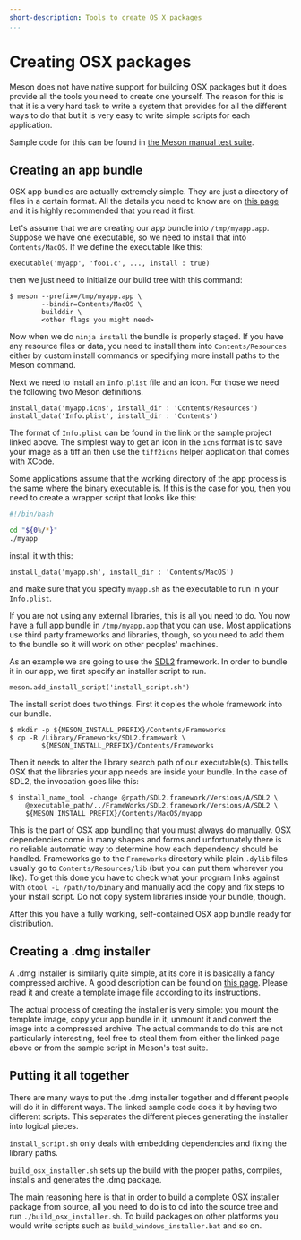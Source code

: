 ```yaml
---
short-description: Tools to create OS X packages
...
```


# Creating OSX packages

Meson does not have native support for building OSX packages but it
does provide all the tools you need to create one yourself. The reason
for this is that it is a very hard task to write a system that
provides for all the different ways to do that but it is very easy to
write simple scripts for each application.

Sample code for this can be found in [the Meson manual test
suite](https://github.com/jpakkane/meson/tree/master/manual%20tests/4%20standalone%20binaries).

## Creating an app bundle

OSX app bundles are actually extremely simple. They are just a
directory of files in a certain format. All the details you need to
know are on [this
page](https://stackoverflow.com/questions/1596945/building-osx-app-bundle)
and it is highly recommended that you read it first.

Let's assume that we are creating our app bundle into
`/tmp/myapp.app`. Suppose we have one executable, so we need to
install that into `Contents/MacOS`. If we define the executable like
this:

```meson
executable('myapp', 'foo1.c', ..., install : true)
```

then we just need to initialize our build tree with this command:

```console
$ meson --prefix=/tmp/myapp.app \
        --bindir=Contents/MacOS \
        builddir \
        <other flags you might need>
```

Now when we do `ninja install` the bundle is properly staged. If you
have any resource files or data, you need to install them into
`Contents/Resources` either by custom install commands or specifying
more install paths to the Meson command.

Next we need to install an `Info.plist` file and an icon. For those we
need the following two Meson definitions.

```meson
install_data('myapp.icns', install_dir : 'Contents/Resources')
install_data('Info.plist', install_dir : 'Contents')
```

The format of `Info.plist` can be found in the link or the sample
project linked above. The simplest way to get an icon in the `icns`
format is to save your image as a tiff an then use the `tiff2icns` helper
application that comes with XCode.

Some applications assume that the working directory of the app process
is the same where the binary executable is. If this is the case for
you, then you need to create a wrapper script that looks like this:

```bash
#!/bin/bash

cd "${0%/*}"
./myapp
```

install it with this:

```meson
install_data('myapp.sh', install_dir : 'Contents/MacOS')
```

and make sure that you specify `myapp.sh` as the executable to run in
your `Info.plist`.

If you are not using any external libraries, this is all you need to
do. You now have a full app bundle in `/tmp/myapp.app` that you can
use. Most applications use third party frameworks and libraries,
though, so you need to add them to the bundle so it will work on other
peoples' machines.

As an example we are going to use the [SDL2](https://libsdl.org/)
framework. In order to bundle it in our app, we first specify an
installer script to run.

```meson
meson.add_install_script('install_script.sh')
```

The install script does two things. First it copies the whole
framework into our bundle.

```console
$ mkdir -p ${MESON_INSTALL_PREFIX}/Contents/Frameworks
$ cp -R /Library/Frameworks/SDL2.framework \
        ${MESON_INSTALL_PREFIX}/Contents/Frameworks
```

Then it needs to alter the library search path of our
executable(s). This tells OSX that the libraries your app needs are
inside your bundle. In the case of SDL2, the invocation goes like
this:

```console
$ install_name_tool -change @rpath/SDL2.framework/Versions/A/SDL2 \
    @executable_path/../FrameWorks/SDL2.framework/Versions/A/SDL2 \
    ${MESON_INSTALL_PREFIX}/Contents/MacOS/myapp
```

This is the part of OSX app bundling that you must always do
manually. OSX dependencies come in many shapes and forms and
unfortunately there is no reliable automatic way to determine how each
dependency should be handled. Frameworks go to the `Frameworks`
directory while plain `.dylib` files usually go to
`Contents/Resources/lib` (but you can put them wherever you like). To
get this done you have to check what your program links against with
`otool -L /path/to/binary` and manually add the copy and fix steps to
your install script. Do not copy system libraries inside your bundle,
though.

After this you have a fully working, self-contained OSX app bundle
ready for distribution.

## Creating a .dmg installer

A .dmg installer is similarly quite simple, at its core it is
basically a fancy compressed archive. A good description can be found
on [this page](https://el-tramo.be/guides/fancy-dmg/). Please read it
and create a template image file according to its instructions.

The actual process of creating the installer is very simple: you mount
the template image, copy your app bundle in it, unmount it and convert
the image into a compressed archive. The actual commands to do this
are not particularly interesting, feel free to steal them from either
the linked page above or from the sample script in Meson's test suite.

## Putting it all together

There are many ways to put the .dmg installer together and different
people will do it in different ways. The linked sample code does it by
having two different scripts. This separates the different pieces
generating the installer into logical pieces.

`install_script.sh` only deals with embedding dependencies and fixing
the library paths.

`build_osx_installer.sh` sets up the build with the proper paths,
compiles, installs and generates the .dmg package.

The main reasoning here is that in order to build a complete OSX
installer package from source, all you need to do is to cd into the
source tree and run `./build_osx_installer.sh`. To build packages on
other platforms you would write scripts such as
`build_windows_installer.bat` and so on.
